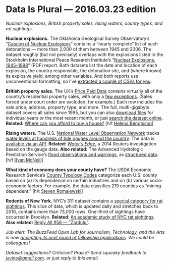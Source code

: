 Data Is Plural — 2016.03.23 edition
===================================

*Nuclear explosions, British property sales, rising waters, county types, and rat sightings.*


__Nuclear explosions.__ The Oklahoma Geological Survey Observatory’s “[Catalog of Nuclear Explosions](http://www.okgeosurvey1.gov/level2/nuke.cat.html)” contains a “nearly complete” list of such detonations — more than 2,000 of them between 1945 and 2006. The dataset roughly (but not precisely) overlaps with the explosions listed in the Stockholm International Peace Research Institute’s “[Nuclear Explosions, 1945–1998](http://www.iaea.org/inis/collection/NCLCollectionStore/_Public/31/060/31060372.pdf)” (PDF) report. Both datasets list the date and location of each explosion, the country responsible, the detonation site, and (where known) its explosive yield, among other variables. And both reports use unconventional formatting, so I’ve [extracted a couple of CSVs for you](https://github.com/data-is-plural/nuclear-explosions).


__British property sales.__ The UK’s [Price Paid Data](https://www.gov.uk/government/collections/price-paid-data) contains virtually all of the country’s residential property sales, with only a [few exceptions](https://www.gov.uk/guidance/about-the-price-paid-data). (Sales forced under court order are excluded, for example.) Each row includes the sale price, address, property type, and more. The full, multi-gigabyte dataset covers all sales since 1995, but you can also [download files](https://www.gov.uk/government/statistical-data-sets/price-paid-data-downloads) for individual years or the most recent month, or just [search the dataset online](http://landregistry.data.gov.uk/app/ppd). __Related:__ [Where can you afford to buy a house?](http://www.theguardian.com/society/ng-interactive/2015/sep/02/unaffordable-country-where-can-you-afford-to-buy-a-house) [h/t [Helena Bengtsson](https://twitter.com/helenabengtsson)]


__Rising waters.__ The U.S. [National Water Level Observation Network](http://tidesandcurrents.noaa.gov/nwlon.html) tracks [water levels at hundreds of tide gauges around the country](https://tidesandcurrents.noaa.gov/stations.html?type=Water+Levels). The data is [available via an API](https://tidesandcurrents.noaa.gov/api/). __Related:__ *[Water’s Edge](http://www.reuters.com/investigates/special-report/waters-edge-the-crisis-of-rising-sea-levels/)*, a 2014 Reuters investigation based on the gauge data. __Also related:__ The Advanced Hydrologic Prediction Service’s [flood observations and warnings](http://water.weather.gov/ahps/), as [structured data](http://water.weather.gov/ahps/download.php). [h/t [Ryan McNeill](https://twitter.com/mcneill_tweets)]


__What kind of economy does your county have?__ The USDA Economic Research Service’s [County Typology Codes](http://www.ers.usda.gov/data-products/county-typology-codes.aspx) categorize each U.S. county based on (a) its dependence on certain industries and on (b) various socio-economic factors. For example, the data classifies 219 counties as “mining-dependent.” [h/t [Steven Romalewski](https://twitter.com/SR_spatial)]


__Rodents of New York.__ NYC’s 311 dataset contains a [special category for rat sightings](https://data.cityofnewyork.us/Social-Services/Rat-Sightings/3q43-55fe). This slice of data, which is updated daily and stretches back to 2010, contains more than 73,000 rows. One-third of sightings have occurred in Brooklyn. __Related__: [An academic study of NYC rat sightings](http://www.ncbi.nlm.nih.gov/pmc/articles/PMC4157232/). __Also related:__ [Reply All \#56 — ”Zardulu”](https://gimletmedia.com/episode/zardulu/).


*Job alert: The BuzzFeed Open Lab for Journalism, Technology, and the Arts is now [accepting its next round of fellowship applications](http://www.buzzfeed.com/amandahickman/join-buzzfeed-open-lab). We could be colleagues!*


*Dataset suggestions? Criticism? Praise? Send squeaky feedback to <jsvine@gmail.com>, or just reply to this email.*